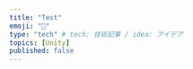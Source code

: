 ```yaml
---
title: "Test"
emoji: "📑"
type: "tech" # tech: 技術記事 / idea: アイデア
topics: [Unity]
published: false
---
```

